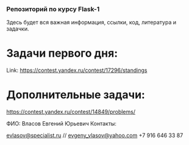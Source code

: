 ### Репозиторий по курсу Flask-1
Здесь будет вся важная информация, ссылки, код, литература и задачки.

# Задачи первого дня:
Link: https://contest.yandex.ru/contest/17296/standings

# Дополнительные задачи:
https://contest.yandex.ru/contest/14849/problems/


ФИО: Власов Евгений Юрьевич
Контакты: 

evlasov@specialist.ru //
evgeny_vlasov@yahoo.com
+7 916 646 33 87
          
